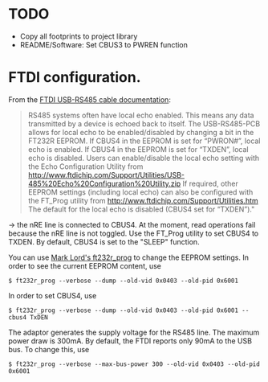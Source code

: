 # TODO

* Copy all footprints to project library
* README/Software: Set CBUS3 to PWREN function

# FTDI configuration.

From the [FTDI USB-RS485 cable documentation]( http://www.ftdichip.com/Support/Documents/DataSheets/Cables/DS_USB_RS485_PCB.pdf):

> RS485 systems often have local echo enabled. This means any data
> transmitted by a device is echoed back to itself.  The USB-RS485-PCB
> allows for local echo to be enabled/disabled by changing a bit in the
> FT232R EEPROM. If CBUS4 in the EEPROM is set for “PWRON#”, local echo is
> enabled. If CBUS4 in the EEPROM is set for “TXDEN”, local echo is
> disabled.  Users can enable/disable the local echo setting with the Echo
> Configuration Utility from
> http://www.ftdichip.com/Support/Utilities/USB-485%20Echo%20Configuration%20Utility.zip
> If required, other EEPROM settings (including local echo) can also be
> configured with the FT_Prog utility from
> http://www.ftdichip.com/Support/Utilities.htm The default for the local
> echo is disabled (CBUS4 set for “TXDEN”)."

-> the nRE line is connected to CBUS4. At the moment, read operations
fail because the nRE line is not toggled. Use the FT_Prog utility to set
CBUS4 to TXDEN. By default, CBUS4 is set to the "SLEEP" function.

You can use [Mark Lord's ft232r_prog](http://rtr.ca/ft232r/) to change
the EEPROM settings. In order to see the current EEPROM content, use

    $ ft232r_prog --verbose --dump --old-vid 0x0403 --old-pid 0x6001

In order to set CBUS4, use

    $ ft232r_prog --verbose --dump --old-vid 0x0403 --old-pid 0x6001 --cbus4 TxDEN

The adaptor generates the supply voltage for the RS485 line. The maximum
power draw is 300mA. By default, the FTDI reports only 90mA to the USB
bus. To change this, use

    $ ft232r_prog --verbose --max-bus-power 300 --old-vid 0x0403 --old-pid 0x6001
